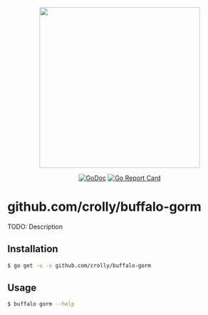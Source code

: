 <p align="center"><img src="https://github.com/gobuffalo/buffalo/blob/master/logo.svg" width="360"></p>

<p align="center">
<a href="https://godoc.org/github.com/crolly/buffalo-gorm"><img src="https://godoc.org/github.com/crolly/buffalo-gorm?status.svg" alt="GoDoc" /></a>
<a href="https://goreportcard.com/report/github.com/crolly/buffalo-gorm"><img src="https://goreportcard.com/badge/github.com/crolly/buffalo-gorm" alt="Go Report Card" /></a>
</p>

# github.com/crolly/buffalo-gorm

TODO: Description

## Installation

```bash
$ go get -u -v github.com/crolly/buffalo-gorm
```

## Usage

```bash
$ buffalo gorm --help
```
